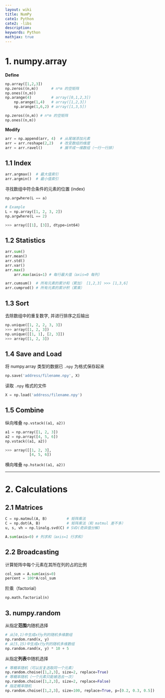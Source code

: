 ```yaml
---
layout: wiki
title: NumPy
cate1: Python
cate2: -libs
description: 
keywords: Python
mathjax: true
---
```


# 1. numpy.array
**Define**

```python
np.array([1,2,3])
np.zeros((n,m))      # n*m 的空矩阵
np.ones((n,m))
np.arange(4)         # array([0,1,2,3])
    np.arange(1,4)   # array([1,2,3])
    np.arange(1,6,2) # array([1,3,5])

np.zeros((n,m)) # n*m 的空矩阵
np.ones((n,m))
```
**Modify**

```py
arr = np.append(arr, 4)  # 从尾端添加元素
arr = arr.reshape(2,2)   # 改变数组的维度
arr = arr.ravel()        # 展平成一维数组（一行一行排）
```

## 1.1 Index

```py
arr.argmax()  # 最大值索引
arr.argmin()  # 最小值索引
```
寻找数组中符合条件的元素的位置 (index)

```py
np.argwhere(L == a) 

# Example
L = np.array([1, 2, 3, 2])
np.argwhere(L == 2)

>>> array([[1], [3]], dtype=int64)
```



## 1.2 Statistics

```py
arr.sum()
arr.mean()
arr.std()
arr.var()
arr.max()
    arr.max(axis=1) # 每行最大值（axis=0 每列）

arr.cumsum()  # 所有元素的累计和（累加） [1,2,3] >>> [1,3,6]
arr.cumprod() # 所有元素的累计积（累乘）
```


## 1.3 Sort

去除数组中的重复数字, 并进行排序之后输出

```py
np.unique([1, 2, 2, 3, 3])
>>> array([1, 2, 3])
np.unique([[1, 1], [2, 3]])
>>> array([1, 2, 3])
```



## 1.4 Save and Load
将 numpy.array 类型的数据已 `.npy` 为格式保存起来

```py
np.save('address/filename.npy', X)
```
读取 `.npy` 格式的文件

```py
X = np.load('address/filename.npy')
```

## 1.5 Combine
纵向堆叠 `np.vstack((a1, a2))`
```py
a1 = np.array([1, 2, 3])
a2 = np.array([4, 5, 6])
np.vstack((a1, a2))

>>> array([[1, 2, 3],
           [4, 5, 6])
```
横向堆叠 `np.hstack((a1, a2))`



---



# 2. Calculations
## 2.1 Matrices

```py
C = np.matmul(A, B)         # 矩阵乘法
C = np.dot(A, B)            # 矩阵乘法（和 matmul 差不多）
u, s, vh = np.linalg.svd(C) # SVD(奇异值分解)

A.sum(axis=0) # 列求和（axis=1 行求和）
```

## 2.2 Broadcasting
计算矩阵中每个元素在其所在列的占的比例

```py
col_sum = A.sum(axis=0)
percent = 100*A/col_sum
```

阶乘（factorial）

```py
np.math.factorial(n)
```

## 3. numpy.random
从指定**范围**内随机选择
```py
# 从[0,1)中生成x行y列的随机多维数组
np.random.rand(x, y)
# 从[5,15)中生成x行y列的随机多维数组
np.random.rand(x, y) * 10 + 5
```

从指定**列表**中随机选择
```py
# 等概率随机（可以反复选取同一个元素）
np.random.choise([1,2,3], size=2, replace=True)
# 等概率随机（一个元素只能被选去一次）
np.random.choise([1,2,3], size=2, replace=False)
# 指定概率随机
np.random.choise([1,2,3], size=100, replace=True, p=[0.2, 0.3, 0.5])
```